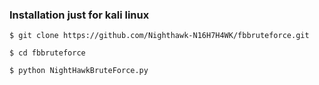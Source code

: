 

### Installation just for kali linux


```
$ git clone https://github.com/Nighthawk-N16H7H4WK/fbbruteforce.git

$ cd fbbruteforce

$ python NightHawkBruteForce.py
```


